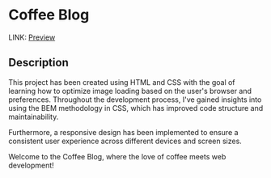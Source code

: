 # Coffee Blog

LINK: [Preview](https://blog-de-cafe-dev.netlify.app/)

## Description

This project has been created using HTML and CSS with the goal of learning how to optimize image loading based on the user's browser and preferences. Throughout the development process, I've gained insights into using the BEM methodology in CSS, which has improved code structure and maintainability.

Furthermore, a responsive design has been implemented to ensure a consistent user experience across different devices and screen sizes.

Welcome to the Coffee Blog, where the love of coffee meets web development!
